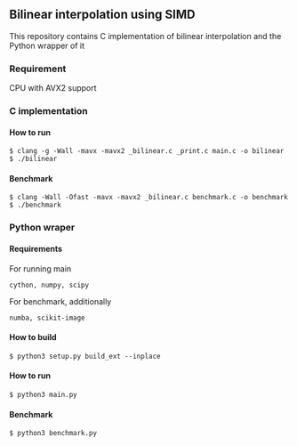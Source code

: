 ## Bilinear interpolation using SIMD

This repository contains C implementation of bilinear interpolation and the Python wrapper of it

### Requirement

CPU with AVX2 support

### C implementation

#### How to run

```
$ clang -g -Wall -mavx -mavx2 _bilinear.c _print.c main.c -o bilinear
$ ./bilinear
```
#### Benchmark

```
$ clang -Wall -Ofast -mavx -mavx2 _bilinear.c benchmark.c -o benchmark
$ ./benchmark
```

### Python wraper
#### Requirements

For running main

```
cython, numpy, scipy
```

For benchmark, additionally

```
numba, scikit-image
```

#### How to build

```
$ python3 setup.py build_ext --inplace
```

#### How to run

```
$ python3 main.py
```

#### Benchmark

```
$ python3 benchmark.py
```
